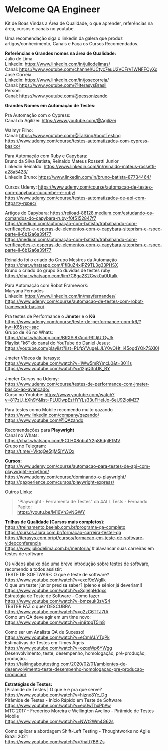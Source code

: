 # Welcome QA Engineer
Kit de Boas Vindas a Área de Qualidade, o que aprender, referências na área, cursos e canais no youtube.

Uma recomendação siga o linkedin da galera que produz artigos/conhecimento, Canais e Faça os Cursos Recomendados.<br>

**Referências e Grandes nomes na área de Qualidade:<br>**
Julio de Lima<br>
Linkedin: https://www.linkedin.com/in/juliodelimas/<br>
Canal: https://www.youtube.com/channel/UCtyc7euU2VCFrV1WNFFOyXg<br>
José Correia<br>
Linkedin: https://www.linkedin.com/in/josecorreia/<br>
Canal: https://www.youtube.com/@IterasysBrasil<br>
Personi<br>
Canal: https://www.youtube.com/@pessonizando<br>

**Grandes Nomes em Automação de Testes:**<br>

Pra Automação com o Cypress:<br>
Canal da Agilizei: https://www.youtube.com/@Agilizei<br>

Walmyr Filho:<br>
Canal: https://www.youtube.com/@TalkingAboutTesting<br>
https://www.udemy.com/course/testes-automatizados-com-cypress-basico/<br>

Para Automação com Ruby e Capybara:<br>
Bruno da Silva Batista, Reinaldo Mateus Rossetti Junior<br>
Linkedin Reinaldo: https://www.linkedin.com/in/reinaldo-mateus-rossetti-a28a5423/<br>
Linkedin Bruno: https://www.linkedin.com/in/bruno-batista-87734464/<br>

Cursos Udemy:
https://www.udemy.com/course/automacao-de-testes-com-capybara-cucumber-e-ruby/<br>
https://www.udemy.com/course/testes-automatizados-de-api-com-httparty-rspec/<br>

Artigos do Capybara: 
https://reiload-88128.medium.com/estudando-os-comandos-do-capybara-ruby-f0f5152847f7<br>
https://medium.com/automação-com-batista/trabalhando-com-verificações-e-esperas-de-elementos-com-o-capybara-siteprism-e-rspec-parte-ii-6b12a6a39f77<br>
https://medium.com/automação-com-batista/trabalhando-com-verificações-e-esperas-de-elementos-com-o-capybara-siteprism-e-rspec-parte-ii-6b12a6a39f77<br>

Reinaldo foi o criado do Grupo Mestres da Automação<br>
https://chat.whatsapp.com/FfiBuZ4xjPZ9TL3g33PHSX<br>
Bruno o criado do grupo Só duvidas de testes ruby<br>
https://chat.whatsapp.com/Iim7C8ga2S2Cwk0a0Utalk <br>

Para Automação com Robot Framework: <br>
Maryana Fernades<br>
Linkedin: https://www.linkedin.com/in/mayfernandes/<br>
https://www.udemy.com/course/automacao-de-testes-com-robot-framework-basico/<br>

Pra testes de Performance o **Jmeter** e o **K6**<br>
https://www.udemy.com/course/teste-de-performance-com-k6/?kw=K6&src=sac<br>
Grupo de K6 no Whats:<br>
https://chat.whatsapp.com/BRXSi87Acdr9ffJjUtGyJ5<br>
Playlist "k6" do canal do YouTube do Daniel Jesus: <br>
https://youtube.com/playlist?list=PLfpYVugeLJLY0vOHt_i45ogdYOk7SXl0I<br>

Jmeter Vídeos da Iterasys:<br>
https://www.youtube.com/watch?v=1Ww5mRYmcL0&t=3011s<br>
https://www.youtube.com/watch?v=12gQ3nUK_BY<br>

Jmeter Cursos na Udemy:<br>
https://www.udemy.com/course/testes-de-performance-com-jmeter-basico-ao-avancado/<br>
Curso no Youtube:
https://www.youtube.com/watch?v=817zU_bXh9Y&list=PLUDwpEzHYYLs33uFHeIJo-6eU92IoiMZ7

Para testes como Mobile recomendo muito qazando<br>
https://www.linkedin.com/company/qazando/<br>
https://www.youtube.com/@QAzando<br>

Recomendações para **Playwright**<br>
Canal no Whats:<br>
https://chat.whatsapp.com/FCLHX8qbufY2p86dglE1MV<br>
Grupo no Telegram:<br>
https://t.me/+VktgQe5tjM5jYWQx

**Cursos:**<br>
https://www.udemy.com/course/automacao-para-testes-de-api-com-playwright-e-python/<br>
https://www.udemy.com/course/dominando-o-playwright/<br>
https://qaxperience.com/cursos/playwright-express/<br>

Outros Links:<br>
> "Playwright - Ferramenta de Testes" da 4ALL Tests - Fernando Papito:<br>
https://youtu.be/M16Vh3vNGWY<br>


**Trilhas de Qualidade (Cursos mais completos)**:<br>
https://treinamento.beelab.com.br/programa-qa-completo<br>
https://cursos.alura.com.br/formacao-carreira-tester-qa<br>
https://iterasys.com.br/pt/cursos/formacao-em-teste-de-software-videoconferencia<br>
https://www.juliodelima.com.br/mentoria/ # alavancar suas carreiras em testes de software<br>


Os vídeos abaixo dão uma breve introdução sobre testes de software, recomendo a todos assistir:<br>
TESTE DE SOFTWARE: O que é teste de software?<br>
https://www.youtube.com/watch?v=exof9oWgIIk<br>
O que um tester júnior precisa saber? (pleno e sênior já deveriam!)<br>
https://www.youtube.com/watch?v=SgleIpHdgxs<br>
Estratégia de Teste de Software - Como fazer<br>
https://www.youtube.com/watch?v=bmzeuk3zVS4<br>
TESTER FAZ o que? DESCUBRA<br>
https://www.youtube.com/watch?v=o2zC6TTJ7tA<br>
Como um QA deve agir em um time novo:<br>
https://www.youtube.com/watch?v=jn9tpgT5ln8<br>

Como ser um Analista QA de Sucesso!<br>
https://www.youtube.com/watch?v=eCmIALYTqPk<br>
Estimativas de Testes em Times Ágeis<br>
https://www.youtube.com/watch?v=ozqeWp6YWgg<br>
Desenvolvimento, teste, desempenho, homologação, pré-produção, produção…<br>
https://talkingabouttesting.com/2020/02/01/ambientes-de-desenvolvimento-teste-desempenho-homologacao-pre-producao-producao/<br>

**Estratégias de Testes:**<br>
[Pirâmide de Testes | O que é e pra que serve?<br>
https://www.youtube.com/watch?v=hizne8Yc_Dg<br>
Pirâmide de Testes - Início Rápido em Teste de Software<br>
https://www.youtube.com/watch?v=eo0wThxPbAw<br>
MTC 2017 - Frederico Moreira e Wellington Avelino - Pirâmide de Testes Mobile<br>
https://www.youtube.com/watch?v=NWt2Wm4G62s<br>

Como aplicar a abordagem Shift-Left Testing - Thoughtworks no Agile Brazil 2021<br>
https://www.youtube.com/watch?v=7natt7BBlZs<br>
